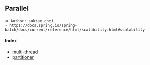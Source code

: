 ## Parallel

```
ㅁ Author: suktae.choi
- https://docs.spring.io/spring-batch/docs/current/reference/html/scalability.html#scalability
```

#### Index

- [multi-thread](multi-thread)
- [partitioner](partitioner)

